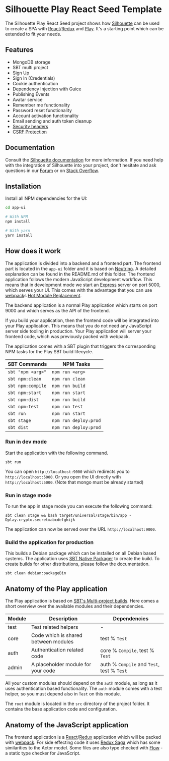 Silhouette Play React Seed Template
===================================

The Silhouette Play React Seed project shows how [Silhouette] can be used to create a SPA with [React]/[Redux] 
and [Play]. It's a starting point which can be extended to fit your needs.


## Features

* MongoDB storage
* SBT multi project
* Sign Up
* Sign In (Credentials)
* Cookie authentication
* Dependency Injection with Guice
* Publishing Events
* Avatar service
* Remember me functionality
* Password reset functionality
* Account activation functionality
* Email sending and auth token cleanup
* [Security headers](https://www.playframework.com/documentation/2.5.x/SecurityHeaders)
* [CSRF Protection](https://www.playframework.com/documentation/2.5.x/ScalaCsrf)


## Documentation

Consult the [Silhouette documentation] for more information. If you need help with the integration of Silhouette 
into your project, don't hesitate and ask questions in our [Forum] or on [Stack Overflow].


## Installation

Install all NPM dependencies for the UI:

```bash
cd app-ui

# With NPM
npm install

# With yarn
yarn install
```


## How does it work

The application is divided into a backend and a frontend part. The frontend part is located in the
`app-ui` folder and it is based on [Neutrino]. A detailed explanation can be found in the README.md 
of this folder. The frontend application follows the modern JavaScript development workflow. This 
means that in development mode we start an [Express] server on port 5000, which serves your UI. This 
comes with the advantage that you can use [webpack]s [Hot Module Replacement]. 

The backend application is a normal Play application which starts on port 9000 and which serves as the 
API of the frontend.

If you build your application, then the frontend code will be integrated into your Play application. This
means that you do not need any JavaScript server side tooling in production. Your Play application will 
server your frontend code, which was previously packed with webpack.

The application comes with a SBT plugin that triggers the corresponding NPM tasks for the Play SBT build lifecycle.

SBT Commands       | NPM Tasks
------------------ | ------------
`sbt "npm <arg>"`  | `npm run <arg>`
`sbt npm:clean`    | `npm run clean`
`sbt npm:compile`  | `npm run build`
`sbt npm:start`    | `npm run start`
`sbt npm:dist`     | `npm run build`
`sbt npm:test`     | `npm run test`
`sbt run`          | `npm run start`
`sbt stage`        | `npm run deploy:prod`
`sbt dist`         | `npm run deploy:prod`


### Run in dev mode

Start the application with the following command.

```
sbt run
```

You can open `http://localhost:9000` which redirects you to `http://localhost:5000`. Or you open the UI directly
with `http://localhost:5000`. (Note that mongo must be already started)


### Run in stage mode

To run the app in stage mode you can execute the following command:

```
sbt clean stage && bash target/universal/stage/bin/app -Dplay.crypto.secret=abcdefghijk
```

The application can now be served over the URL `http://localhost:9000`.


### Build the application for production

This builds a Debian package which can be installed on all Debian based systems. The application uses 
[SBT Native Packager] to create the build. To create builds for other distributions, please follow the 
documentation.

```
sbt clean debian:packageBin
```

## Anatomy of the Play application

The Play application is based on [SBT's Multi-project builds]. Here comes a short overview over the available 
modules and their dependencies.

Module      | Description                             | Dependencies
----------- | ----------------------------------------|------------
test        | Test related helpers                    | -
core        | Code which is shared between modules    | test % `Test`
auth        | Authentication related code             | core % `Compile`, test % `Test`
admin       | A placeholder module for your code      | auth % `Compile` and `Test`, test % `Test`

All your custom modules should depend on the `auth` module, as long as it uses authentication based functionality.
The `auth` module comes with a test helper, so you must depend also in `Test` on this module. 

The `root` module is located in the `src` directory of the project folder. It contains the base application code 
and configuration. 


## Anatomy of the JavaScript application

The frontend application is a [React]/[Redux] application which will be packed with [webpack]. For side effecting code 
it uses [Redux Saga] which has some similarities to the Actor model. Some files are also type checked with [Flow] - a 
static type checker for JavaScript.

[Silhouette]: https://www.silhouette.rocks
[Silhouette documentation]: https://www.silhouette.rocks/
[Forum]: http://discourse.silhouette.rocks
[Stack Overflow]: http://stackoverflow.com/questions/tagged/silhouette
[Play]: https://www.playframework.com/
[React]: https://facebook.github.io/react/
[Redux]: http://redux.js.org/
[Redux Saga]: https://redux-saga.js.org/
[webpack]: https://webpack.js.org/
[Neutrino]: https://neutrino.js.org/
[Express]: http://expressjs.com/de/
[Flow]: https://flow.org/
[Hot Module Replacement]: https://webpack.js.org/concepts/hot-module-replacement/
[SBT's Multi-project builds]: http://www.scala-sbt.org/0.13/docs/Multi-Project.html
[SBT Native Packager]: http://sbt-native-packager.readthedocs.io/en/stable/
